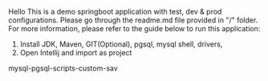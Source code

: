Hello
This is a demo springboot application with test, dev & prod configurations.
Please go through the readme.md file provided in "/" folder.
For more information, please refer to the guide below to run this application:

1. Install JDK, Maven, GIT(Optional), pgsql, mysql shell, drivers,
2. Open Intellij and import as project







mysql-pgsql-scripts-custom-sav
